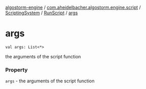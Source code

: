[algostorm-engine](../../../index.md) / [com.aheidelbacher.algostorm.engine.script](../../index.md) / [ScriptingSystem](../index.md) / [RunScript](index.md) / [args](.)

# args

`val args: List<*>`

the arguments of the script function

### Property

`args` - the arguments of the script function